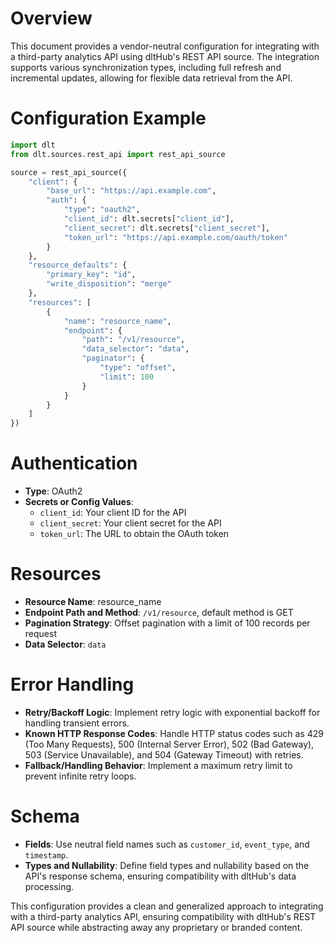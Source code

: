# Overview

This document provides a vendor-neutral configuration for integrating with a third-party analytics API using dltHub's REST API source. The integration supports various synchronization types, including full refresh and incremental updates, allowing for flexible data retrieval from the API.

# Configuration Example

```python
import dlt
from dlt.sources.rest_api import rest_api_source

source = rest_api_source({
    "client": {
        "base_url": "https://api.example.com",
        "auth": {
            "type": "oauth2",
            "client_id": dlt.secrets["client_id"],
            "client_secret": dlt.secrets["client_secret"],
            "token_url": "https://api.example.com/oauth/token"
        }
    },
    "resource_defaults": {
        "primary_key": "id",
        "write_disposition": "merge"
    },
    "resources": [
        {
            "name": "resource_name",
            "endpoint": {
                "path": "/v1/resource",
                "data_selector": "data",
                "paginator": {
                    "type": "offset",
                    "limit": 100
                }
            }
        }
    ]
})
```

# Authentication

- **Type**: OAuth2
- **Secrets or Config Values**:
  - `client_id`: Your client ID for the API
  - `client_secret`: Your client secret for the API
  - `token_url`: The URL to obtain the OAuth token

# Resources

- **Resource Name**: resource_name
- **Endpoint Path and Method**: `/v1/resource`, default method is GET
- **Pagination Strategy**: Offset pagination with a limit of 100 records per request
- **Data Selector**: `data`

# Error Handling

- **Retry/Backoff Logic**: Implement retry logic with exponential backoff for handling transient errors.
- **Known HTTP Response Codes**: Handle HTTP status codes such as 429 (Too Many Requests), 500 (Internal Server Error), 502 (Bad Gateway), 503 (Service Unavailable), and 504 (Gateway Timeout) with retries.
- **Fallback/Handling Behavior**: Implement a maximum retry limit to prevent infinite retry loops.

# Schema

- **Fields**: Use neutral field names such as `customer_id`, `event_type`, and `timestamp`.
- **Types and Nullability**: Define field types and nullability based on the API's response schema, ensuring compatibility with dltHub's data processing.

This configuration provides a clean and generalized approach to integrating with a third-party analytics API, ensuring compatibility with dltHub's REST API source while abstracting away any proprietary or branded content.